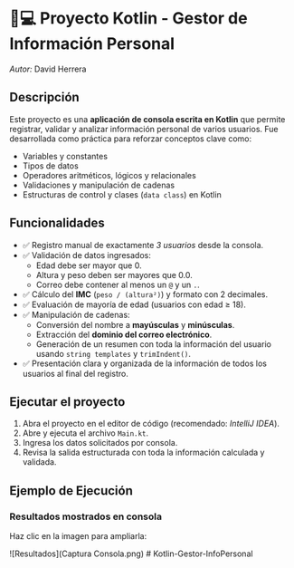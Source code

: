 # 👨💻 Proyecto Kotlin - Gestor de Información Personal
*Autor:* David Herrera

## Descripción

Este proyecto es una **aplicación de consola escrita en Kotlin** que permite registrar, validar y analizar información personal de varios usuarios. Fue desarrollada como práctica para reforzar conceptos clave como:

- Variables y constantes
- Tipos de datos
- Operadores aritméticos, lógicos y relacionales
- Validaciones y manipulación de cadenas
- Estructuras de control y clases (`data class`) en Kotlin

## Funcionalidades

- ✅ Registro manual de exactamente *3 usuarios* desde la consola.
- ✅ Validación de datos ingresados:
    - Edad debe ser mayor que 0.
    - Altura y peso deben ser mayores que 0.0.
    - Correo debe contener al menos un `@` y un `.`.
- ✅ Cálculo del **IMC** (`peso / (altura²)`) y formato con 2 decimales.
- ✅ Evaluación de mayoría de edad (usuarios con edad ≥ 18).
- ✅ Manipulación de cadenas:
    - Conversión del nombre a **mayúsculas** y **minúsculas**.
    - Extracción del **dominio del correo electrónico**.
    - Generación de un resumen con toda la información del usuario usando `string templates` y `trimIndent()`.
- ✅ Presentación clara y organizada de la información de todos los usuarios al final del registro.


## Ejecutar el proyecto

1. Abra el proyecto en el editor de código (recomendado: *IntelliJ IDEA*).
2. Abre y ejecuta el archivo `Main.kt`.
3. Ingresa los datos solicitados por consola.
4. Revisa la salida estructurada con toda la información calculada y validada.


## Ejemplo de Ejecución

### Resultados mostrados en consola
Haz clic en la imagen para ampliarla:

![Resultados](Captura Consola.png)
#   K o t l i n - G e s t o r - I n f o P e r s o n a l  
 